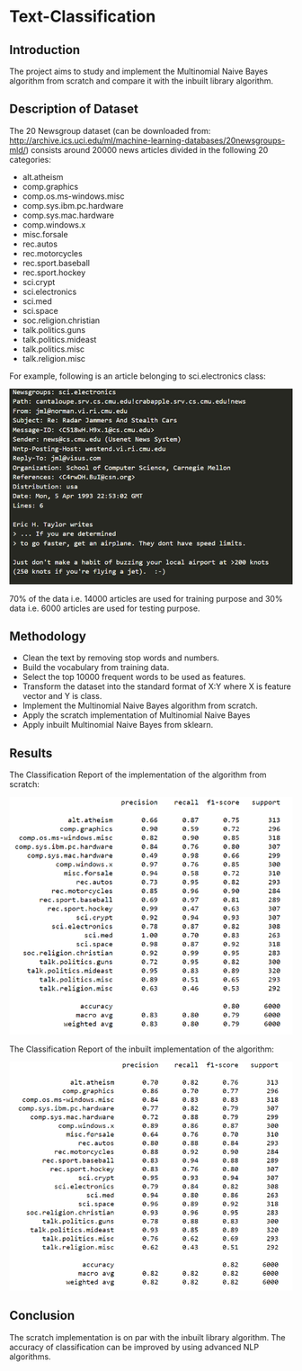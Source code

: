 # Text-Classification

## Introduction
The project aims to study and implement the Multinomial Naive Bayes algorithm from scratch and compare it with the inbuilt library algorithm.

## Description of Dataset
The 20 Newsgroup dataset (can be downloaded from: http://archive.ics.uci.edu/ml/machine-learning-databases/20newsgroups-mld/) consists around 20000 news articles divided in the following 20 categories:

* alt.atheism
* comp.graphics
* comp.os.ms-windows.misc
* comp.sys.ibm.pc.hardware
* comp.sys.mac.hardware
* comp.windows.x
* misc.forsale
* rec.autos
* rec.motorcycles
* rec.sport.baseball
* rec.sport.hockey
* sci.crypt
* sci.electronics
* sci.med
* sci.space
* soc.religion.christian
* talk.politics.guns
* talk.politics.mideast
* talk.politics.misc
* talk.religion.misc

For example, following is an article belonging to sci.electronics class:

![alt text](https://github.com/tushargoyal9990/Text-Classification-Project/blob/main/Images/Sample%20Article.PNG)

70% of the data i.e. 14000 articles are used for training purpose and 30% data i.e. 6000 articles are used for testing purpose.


## Methodology

* Clean the text by removing stop words and numbers.
* Build the vocabulary from training data.
* Select the top 10000 frequent words to be used as features.
* Transform the dataset into the standard format of X:Y where X is feature vector and Y is class.
* Implement the Multinomial Naive Bayes algorithm from scratch.
* Apply the scratch implementation of Multinomial Naive Bayes
* Apply inbuilt Multinomial Naive Bayes from sklearn.

## Results
The Classification Report of the implementation of the algorithm from scratch:

![alt text](https://github.com/tushargoyal9990/Text-Classification-Project/blob/main/Images/Scratch%20Implementation%20Report.PNG)

The Classification Report of the inbuilt implementation of the algorithm:

![alt text](https://github.com/tushargoyal9990/Text-Classification-Project/blob/main/Images/Inbuilt%20Implementation%20Report.PNG)

## Conclusion
The scratch implementation is on par with the inbuilt library algorithm. The accuracy of classification can be improved by using advanced NLP algorithms.
